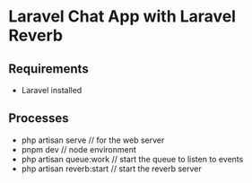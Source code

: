 # Laravel Chat App with Laravel Reverb

## Requirements

- Laravel installed

## Processes
- php artisan serve // for the web server
- pnpm dev // node environment
- php artisan queue:work // start the queue to listen to events
- php artisan reverb:start // start the reverb server